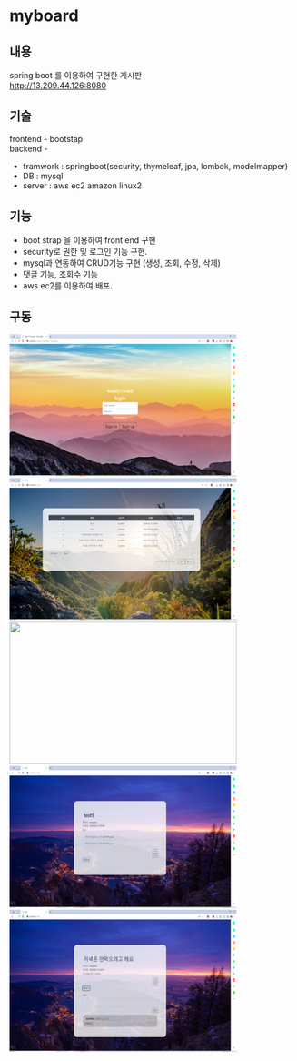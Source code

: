 # myboard
## 내용
spring boot 를 이용하여 구현한 게시판    
http://13.209.44.126:8080

## 기술
frontend - bootstap    
backend -    
* framwork : springboot(security, thymeleaf, jpa, lombok, modelmapper)   
* DB : mysql    
* server : aws ec2 amazon linux2    
## 기능
 - boot strap 을 이용하여 front end 구현
 - security로 권한 및 로그인 기능 구현.
 - mysql과 연동하여 CRUD기능 구현 (생성, 조회, 수정, 삭제)
 - 댓글 기능, 조회수 기능
 - aws ec2를 이용하여 배포.
 

## 구동
<img src="/myboard/login.PNG" width="400" height="250"></img>
<img src="/myboard/main.PNG" width="400" height="250"></img>
<img src="/myboard/new.PNG" width="400" height="250"></img>
<img src="/myboard/detail.PNG" width="400" height="250"></img>
<img src="/myboard/detailComment.PNG" width="400" height="250"></img>
